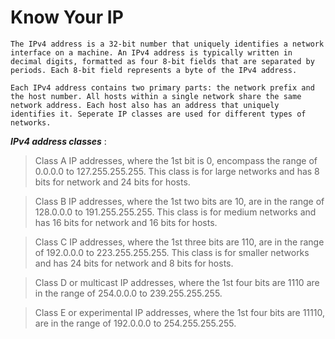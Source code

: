 # Know Your IP

    The IPv4 address is a 32-bit number that uniquely identifies a network interface on a machine. An IPv4 address is typically written in decimal digits, formatted as four 8-bit fields that are separated by periods. Each 8-bit field represents a byte of the IPv4 address.

    Each IPv4 address contains two primary parts: the network prefix and the host number. All hosts within a single network share the same network address. Each host also has an address that uniquely identifies it. Seperate IP classes are used for different types of networks.


*__IPv4 address classes__* :

> Class A IP addresses, where the 1st bit is 0, encompass the range of 0.0.0.0 to 127.255.255.255. This class is for large networks and has 8 bits for network and 24 bits for hosts.

> Class B IP addresses, where the 1st two bits are 10, are in the range of 128.0.0.0 to 191.255.255.255. This class is for medium networks and has 16 bits for network and 16 bits for hosts.

> Class C IP addresses, where the 1st three bits are 110, are in the range of 192.0.0.0 to 223.255.255.255. This class is for smaller networks and has 24 bits for network and 8 bits for hosts.

> Class D or multicast IP addresses, where the 1st four bits are 1110 are in the range of 254.0.0.0 to 239.255.255.255.

> Class E or experimental IP addresses, where the 1st four bits are 11110, are in the range of 192.0.0.0 to 254.255.255.255.
